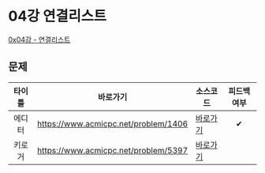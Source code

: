 # 04강 연결리스트

[0x04강 - 연결리스트](https://www.acmicpc.net/workbook/view/7308)

## 문제
| 타이틀 | 바로가기                                 | 소스코드                                  | 피드백여부 |
|:---:|--------------------------------------|---------------------------------------|:-----:|
| 에디터 | https://www.acmicpc.net/problem/1406 | [바로가기](../../problem/n1406/Main.java) |   ✔   | 
| 키로거 | https://www.acmicpc.net/problem/5397 | [바로가기](../../problem/n5397/Main.java) |       |
